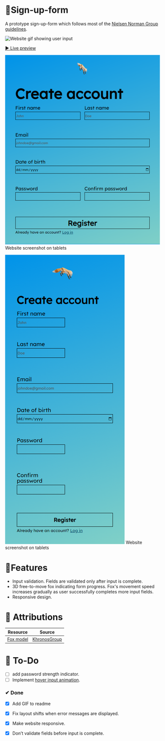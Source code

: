 # 📝Sign-up-form

A prototype sign-up-form which follows most of the [Nielsen Norman Group guidelines](https://www.nngroup.com/articles/errors-forms-design-guidelines/).

![Website gif showing user input](assets/website.gif)

[▶ Live preview](https://creme332.github.io/my-odin-projects/sign-up-form/)

![Website screenshot on tablets](assets/responsive1.png)
Website screenshot on tablets

![Website screenshot on mobile](assets/responsive2.png)
Website screenshot on tablets

# 🚀Features

- Input validation. Fields are validated only after input is complete.
- 3D free-to-move fox indicating form progress. Fox's movement speed increases gradually as user successfully completes more input fields.
- Responsive design.

# 📌 Attributions

Resource | Source
---|---
[Fox model](assets/Fox.glb)|[KhronosGroup](https://github.com/KhronosGroup/glTF-Sample-Models/tree/master/2.0/Fox)

# 🔨 To-Do
- [ ] add password strength indicator.
- [ ] Implement [hover input animation](https://www.youtube.com/watch?v=lraH4YYUD8o&ab_channel=HankTheTank).

### ✔ Done
- [x] Add GIF to readme
- [x] Fix layout shifts when error messages are displayed.
- [x] Make website responsive.
- [x] Don’t validate fields before input is complete.

